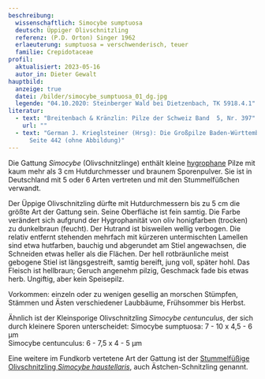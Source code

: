 ```yaml
---
beschreibung:
  wissenschaftlich: Simocybe sumptuosa
  deutsch: Üppiger Olivschnitzling
  referenz: (P.D. Orton) Singer 1962
  erlaeuterung: sumptuosa = verschwenderisch, teuer
  familie: Crepidotaceae
profil:
  aktualisiert: 2023-05-16
  autor_in: Dieter Gewalt
hauptbild:
  anzeige: true
  datei: /bilder/simocybe_sumptuosa_01_dg.jpg
  legende: "04.10.2020: Steinberger Wald bei Dietzenbach, TK 5918.4.1"
literatur:
  - text: "Breitenbach & Kränzlin: Pilze der Schweiz Band  5, Nr. 397"
    url: ""
  - text: "German J. Krieglsteiner (Hrsg): Die Großpilze Baden-Württembergs Band 4,
      Seite 442 (ohne Abbildung)"
---
```

Die Gattung *Simocybe* (Olivschnitzlinge) enthält kleine [hygrophane](hygrophan "Glossar") Pilze mit kaum mehr als 3 cm Hutdurchmesser und braunem Sporenpulver. Sie ist in Deutschland mit 5 oder 6 Arten vertreten und mit den Stummelfüßchen verwandt.

Der Üppige Olivschnitzling dürfte mit Hutdurchmessern bis zu 5 cm die größte Art der Gattung sein. Seine Oberfläche ist fein samtig. Die Farbe verändert sich aufgrund der Hygrophanität von oliv honigfarben (trocken) zu dunkelbraun (feucht). Der Hutrand ist bisweilen wellig verbogen. Die relativ entfernt stehenden mehrfach mit kürzeren untermischten Lamellen sind etwa hutfarben, bauchig und abgerundet am Stiel angewachsen, die Schneiden etwas heller als die Flächen. Der hell rotbräunliche meist gebogene Stiel ist längsgestreift, samtig bereift, jung voll, später hohl. Das Fleisch ist hellbraun; Geruch angenehm pilzig, Geschmack fade bis etwas herb. Ungiftig, aber kein Speisepilz.

Vorkommen: einzeln oder zu wenigen gesellig an morschen Stümpfen, Stämmen und Ästen verschiedener Laubbäume, Frühsommer bis Herbst.

Ähnlich ist der Kleinsporige Olivschnitzling *Simocybe centunculus*, der sich durch kleinere Sporen unterscheidet: 
Simocybe sumptuosa:  7 - 10 x 4,5 - 6 µm\
Simocybe centunculus:  6 - 7,5 x 4 - 5 µm

Eine weitere im Fundkorb vertetene Art der Gattung ist der [Stummelfüßige Olivschnitzling *Simocybe haustellaris*](/pilze/simocybe-haustellaris-ästchen-schnitzling-stummelfüßiger-olivschnitzling), auch Ästchen-Schnitzling genannt.